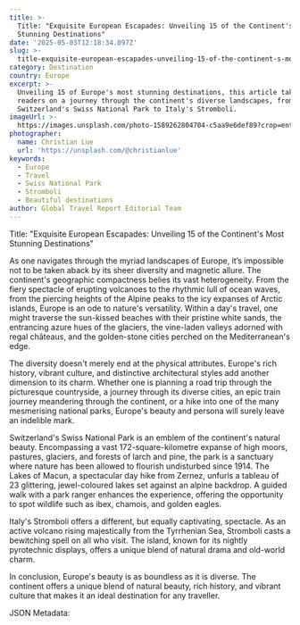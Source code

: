 ```yaml
---
title: >-
  Title: "Exquisite European Escapades: Unveiling 15 of the Continent's Most
  Stunning Destinations"
date: '2025-05-03T12:18:34.097Z'
slug: >-
  title-exquisite-european-escapades-unveiling-15-of-the-continent-s-most-stunning-destinations
category: Destination
country: Europe
excerpt: >-
  Unveiling 15 of Europe's most stunning destinations, this article takes
  readers on a journey through the continent's diverse landscapes, from
  Switzerland's Swiss National Park to Italy's Stromboli.
imageUrl: >-
  https://images.unsplash.com/photo-1589262804704-c5aa9e6def89?crop=entropy&cs=tinysrgb&fit=max&fm=jpg&ixid=M3w3Mzk5OTB8MHwxfHNlYXJjaHwzfHxFdXJvcGV8ZW58MHwwfHx8MTc0NjI3NDY4OHww&ixlib=rb-4.0.3&q=80&w=1080
photographer:
  name: Christian Lue
  url: 'https://unsplash.com/@christianlue'
keywords:
  - Europe
  - Travel
  - Swiss National Park
  - Stromboli
  - Beautiful destinations
author: Global Travel Report Editorial Team
---
```

Title: "Exquisite European Escapades: Unveiling 15 of the Continent's Most Stunning Destinations"

As one navigates through the myriad landscapes of Europe, it’s impossible not to be taken aback by its sheer diversity and magnetic allure. The continent's geographic compactness belies its vast heterogeneity. From the fiery spectacle of erupting volcanoes to the rhythmic lull of ocean waves, from the piercing heights of the Alpine peaks to the icy expanses of Arctic islands, Europe is an ode to nature's versatility. Within a day's travel, one might traverse the sun-kissed beaches with their pristine white sands, the entrancing azure hues of the glaciers, the vine-laden valleys adorned with regal châteaus, and the golden-stone cities perched on the Mediterranean's edge.

The diversity doesn't merely end at the physical attributes. Europe's rich history, vibrant culture, and distinctive architectural styles add another dimension to its charm. Whether one is planning a road trip through the picturesque countryside, a journey through its diverse cities, an epic train journey meandering through the continent, or a hike into one of the many mesmerising national parks, Europe's beauty and persona will surely leave an indelible mark.

Switzerland's Swiss National Park is an emblem of the continent's natural beauty. Encompassing a vast 172-square-kilometre expanse of high moors, pastures, glaciers, and forests of larch and pine, the park is a sanctuary where nature has been allowed to flourish undisturbed since 1914. The Lakes of Macun, a spectacular day hike from Zernez, unfurls a tableau of 23 glittering, jewel-coloured lakes set against an alpine backdrop. A guided walk with a park ranger enhances the experience, offering the opportunity to spot wildlife such as ibex, chamois, and golden eagles.

Italy's Stromboli offers a different, but equally captivating, spectacle. As an active volcano rising majestically from the Tyrrhenian Sea, Stromboli casts a bewitching spell on all who visit. The island, known for its nightly pyrotechnic displays, offers a unique blend of natural drama and old-world charm.

In conclusion, Europe's beauty is as boundless as it is diverse. The continent offers a unique blend of natural beauty, rich history, and vibrant culture that makes it an ideal destination for any traveller.

JSON Metadata:
